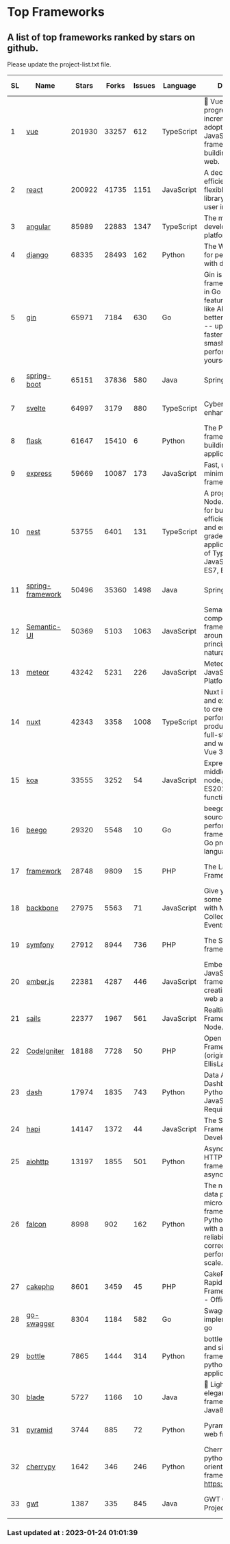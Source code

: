 # Top Frameworks
## A list of top frameworks ranked by stars on github.  
Please update the project-list.txt file.

| SL| Name  | Stars| Forks| Issues | Language | Description | Last Commit |
| --| ------| -----| ---- | ------ | -------- | ----------- | ----------- |
| 1 | [vue](https://github.com/vuejs/vue) | 201930 | 33257 | 612 | TypeScript | 🖖 Vue.js is a progressive, incrementally-adoptable JavaScript framework for building UI on the web. | 2023-01-12 14:47:00 |
| 2 | [react](https://github.com/facebook/react) | 200922 | 41735 | 1151 | JavaScript | A declarative, efficient, and flexible JavaScript library for building user interfaces. | 2023-01-17 16:03:29 |
| 3 | [angular](https://github.com/angular/angular) | 85989 | 22883 | 1347 | TypeScript | The modern web developer’s platform | 2023-01-23 13:39:04 |
| 4 | [django](https://github.com/django/django) | 68335 | 28493 | 162 | Python | The Web framework for perfectionists with deadlines. | 2023-01-23 09:29:17 |
| 5 | [gin](https://github.com/gin-gonic/gin) | 65971 | 7184 | 630 | Go | Gin is a HTTP web framework written in Go (Golang). It features a Martini-like API with much better performance -- up to 40 times faster. If you need smashing performance, get yourself some Gin. | 2023-01-20 01:51:42 |
| 6 | [spring-boot](https://github.com/spring-projects/spring-boot) | 65151 | 37836 | 580 | Java | Spring Boot | 2023-01-23 19:59:15 |
| 7 | [svelte](https://github.com/sveltejs/svelte) | 64997 | 3179 | 880 | TypeScript | Cybernetically enhanced web apps | 2023-01-12 02:11:14 |
| 8 | [flask](https://github.com/pallets/flask) | 61647 | 15410 | 6 | Python | The Python micro framework for building web applications. | 2023-01-20 21:50:23 |
| 9 | [express](https://github.com/expressjs/express) | 59669 | 10087 | 173 | JavaScript | Fast, unopinionated, minimalist web framework for node. | 2022-10-08 20:11:42 |
| 10 | [nest](https://github.com/nestjs/nest) | 53755 | 6401 | 131 | TypeScript | A progressive Node.js framework for building efficient, scalable, and enterprise-grade server-side applications on top of TypeScript & JavaScript (ES6, ES7, ES8) 🚀 | 2023-01-23 07:58:34 |
| 11 | [spring-framework](https://github.com/spring-projects/spring-framework) | 50496 | 35360 | 1498 | Java | Spring Framework | 2023-01-23 12:28:10 |
| 12 | [Semantic-UI](https://github.com/Semantic-Org/Semantic-UI) | 50369 | 5103 | 1063 | JavaScript | Semantic is a UI component framework based around useful principles from natural language. | 2023-01-11 17:05:32 |
| 13 | [meteor](https://github.com/meteor/meteor) | 43242 | 5231 | 226 | JavaScript | Meteor, the JavaScript App Platform | 2023-01-18 20:06:13 |
| 14 | [nuxt](https://github.com/nuxt/nuxt) | 42343 | 3358 | 1008 | TypeScript | Nuxt is an intuitive and extendable way to create type-safe, performant and production-grade full-stack web apps and websites with Vue 3. | 2023-01-23 23:40:09 |
| 15 | [koa](https://github.com/koajs/koa) | 33555 | 3252 | 54 | JavaScript | Expressive middleware for node.js using ES2017 async functions | 2023-01-02 06:55:07 |
| 16 | [beego](https://github.com/beego/beego) | 29320 | 5548 | 10 | Go | beego is an open-source, high-performance web framework for the Go programming language. | 2023-01-20 05:49:03 |
| 17 | [framework](https://github.com/laravel/framework) | 28748 | 9809 | 15 | PHP | The Laravel Framework. | 2023-01-23 17:19:53 |
| 18 | [backbone](https://github.com/jashkenas/backbone) | 27975 | 5563 | 71 | JavaScript | Give your JS App some Backbone with Models, Views, Collections, and Events | 2023-01-04 11:09:21 |
| 19 | [symfony](https://github.com/symfony/symfony) | 27912 | 8944 | 736 | PHP | The Symfony PHP framework | 2023-01-23 18:24:44 |
| 20 | [ember.js](https://github.com/emberjs/ember.js) | 22381 | 4287 | 446 | JavaScript | Ember.js - A JavaScript framework for creating ambitious web applications | 2023-01-23 16:00:08 |
| 21 | [sails](https://github.com/balderdashy/sails) | 22377 | 1967 | 561 | JavaScript | Realtime MVC Framework for Node.js | 2023-01-20 21:22:40 |
| 22 | [CodeIgniter](https://github.com/bcit-ci/CodeIgniter) | 18188 | 7728 | 50 | PHP | Open Source PHP Framework (originally from EllisLab) | 2022-12-01 11:38:45 |
| 23 | [dash](https://github.com/plotly/dash) | 17974 | 1835 | 743 | Python | Data Apps & Dashboards for Python. No JavaScript Required. | 2023-01-23 18:17:05 |
| 24 | [hapi](https://github.com/hapijs/hapi) | 14147 | 1372 | 44 | JavaScript | The Simple, Secure Framework Developers Trust | 2023-01-20 14:24:28 |
| 25 | [aiohttp](https://github.com/aio-libs/aiohttp) | 13197 | 1855 | 501 | Python | Asynchronous HTTP client/server framework for asyncio and Python | 2023-01-14 14:58:57 |
| 26 | [falcon](https://github.com/falconry/falcon) | 8998 | 902 | 162 | Python | The no-magic web data plane API and microservices framework for Python developers, with a focus on reliability, correctness, and performance at scale. | 2023-01-18 20:42:26 |
| 27 | [cakephp](https://github.com/cakephp/cakephp) | 8601 | 3459 | 45 | PHP | CakePHP: The Rapid Development Framework for PHP - Official Repository | 2023-01-21 12:00:48 |
| 28 | [go-swagger](https://github.com/go-swagger/go-swagger) | 8304 | 1184 | 582 | Go | Swagger 2.0 implementation for go | 2023-01-16 18:25:58 |
| 29 | [bottle](https://github.com/bottlepy/bottle) | 7865 | 1444 | 314 | Python | bottle.py is a fast and simple micro-framework for python web-applications. | 2022-09-05 15:24:52 |
| 30 | [blade](https://github.com/lets-blade/blade) | 5727 | 1166 | 10 | Java | :rocket: Lightning fast and elegant mvc framework for Java8 | 2022-05-10 12:38:06 |
| 31 | [pyramid](https://github.com/Pylons/pyramid) | 3744 | 885 | 72 | Python | Pyramid - A Python web framework | 2022-12-31 00:58:19 |
| 32 | [cherrypy](https://github.com/cherrypy/cherrypy) | 1642 | 346 | 246 | Python | CherryPy is a pythonic, object-oriented HTTP framework.      https://cherrypy.dev | 2023-01-09 16:26:47 |
| 33 | [gwt](https://github.com/gwtproject/gwt) | 1387 | 335 | 845 | Java | GWT Open Source Project | 2023-01-12 13:59:04 |

### Last updated at : 2023-01-24 01:01:39
